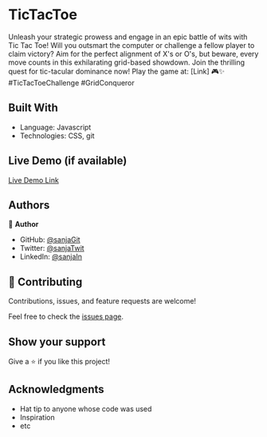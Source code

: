# TicTacToe

Unleash your strategic prowess and engage in an epic battle of wits with Tic Tac Toe! Will you outsmart the computer or challenge a fellow player to claim victory? Aim for the perfect alignment of X's or O's, but beware, every move counts in this exhilarating grid-based showdown. Join the thrilling quest for tic-tacular dominance now! Play the game at: [Link] 🎮✨ #TicTacToeChallenge #GridConqueror

## Built With

- Language: Javascript
- Technologies: CSS, git


## Live Demo (if available)

[Live Demo Link](https://sanja969.github.io/TicTacToe/)


## Authors

👤 **Author**

- GitHub: [@sanjaGit](https://github.com/Sanja969)
- Twitter: [@sanjaTwit](https://twitter.com/SanjaMandic42)
- LinkedIn: [@sanjaIn](https://linkedin.com/in/sanja-mandic-823995a2/)


## 🤝 Contributing

Contributions, issues, and feature requests are welcome!

Feel free to check the [issues page](../../issues/).

## Show your support

Give a ⭐️ if you like this project!

## Acknowledgments

- Hat tip to anyone whose code was used
- Inspiration
- etc
